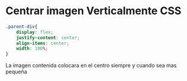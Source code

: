 # Centrar imagen Verticalmente CSS

```css
.parent-div{
    display: flex;
    justify-content: center;
    align-items: center;
    width: 100%;
}
```

La imagen contenida colocara en el centro siempre y cuando sea mas pequeña
